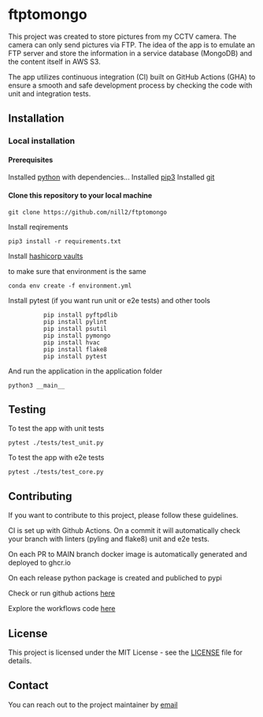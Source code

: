 # ftptomongo

This project was created to store pictures from my CCTV camera. The camera can only send pictures via FTP. The idea of the app is to emulate an FTP server and store the information in a service database (MongoDB) and the content itself in AWS S3.

The app utilizes continuous integration (CI) built on GitHub Actions (GHA) to ensure a smooth and safe development process by checking the code with unit and integration tests.

## Installation

### Local installation

#### Prerequisites

Installed [python](https://docs.python.org/3/installing/index.html) with dependencies...
Installed [pip3](https://pip.pypa.io/en/stable/installation/)
Installed [git](https://github.com/git-guides/install-git)

#### Clone this repository to your local machine

```shell
git clone https://github.com/nill2/ftptomongo
```

Install reqirements

```shell
pip3 install -r requirements.txt
```

Install [hashicorp vaults](https://developer.hashicorp.com/vault/tutorials/hcp-vault-secrets-get-started/hcp-vault-secrets-install-cli)

to make sure that environment is the same

```shell
conda env create -f environment.yml
```

Install pytest (if you want run unit or e2e tests) and other tools

```shell
          pip install pyftpdlib
          pip install pylint
          pip install psutil
          pip install pymongo
          pip install hvac
          pip install flake8
          pip install pytest
```

And run the application in the application folder

```shell
python3 __main__
```

## Testing

To test the app with unit tests

```shell
pytest ./tests/test_unit.py
```

To test the app with e2e tests

```shell
pytest ./tests/test_core.py
```

## Contributing

If you want to contribute to this project, please follow these guidelines.

CI is set up with Github Actions.
On a commit it will automatically check your branch with linters (pyling and flake8)
unit and e2e tests.

On each PR to MAIN branch docker image is automatically generated and deployed to ghcr.io

On each release python package is created and publiched to pypi

Check or run github actions [here](https://github.com/nill2/ftptomongo/actions)

Explore the workflows code [here](https://github.com/nill2/ftptomongo/tree/main/.github/workflows)

## License

This project is licensed under the MIT License - see the [LICENSE](LICENSE) file for details.

## Contact

You can reach out to the project maintainer by [email](mailto:danil.d.kabanov@gmail.com)
